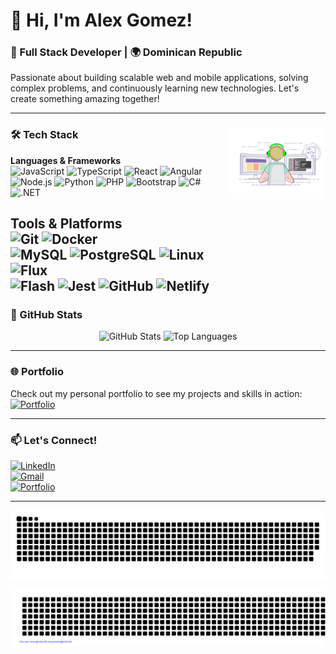 # 👋 Hi, I'm Alex Gomez!
### 🚀 Full Stack Developer | 🌍 Dominican Republic

Passionate about building scalable web and mobile applications, solving complex problems, and continuously learning new technologies. Let's create something amazing together!

---
###

<img align="right" height="114" src="https://raw.githubusercontent.com/devSouvik/devSouvik/master/gif3.gif"  />

###
### 🛠️ Tech Stack
**Languages & Frameworks**  
![JavaScript](https://img.shields.io/badge/JavaScript-F7DF1E?style=flat-square&logo=javascript&logoColor=black) 
![TypeScript](https://img.shields.io/badge/TypeScript-3178C6?style=flat-square&logo=typescript&logoColor=white) 
![React](https://img.shields.io/badge/React-61DAFB?style=flat-square&logo=react&logoColor=black) 
![Angular](https://img.shields.io/badge/Angular-DD0031?style=flat-square&logo=angular&logoColor=white)  
![Node.js](https://img.shields.io/badge/Node.js-339933?style=flat-square&logo=node.js&logoColor=white) 
![Python](https://img.shields.io/badge/Python-3776AB?style=flat-square&logo=python&logoColor=white) 
![PHP](https://img.shields.io/badge/PHP-777BB4?style=flat-square&logo=php&logoColor=white) 
![Bootstrap](https://img.shields.io/badge/Bootstrap-563D7C?style=flat-square&logo=bootstrap&logoColor=white)
![C#](https://img.shields.io/badge/C%23-239120?style=flat-square&logo=c-sharp&logoColor=white)
![.NET](https://img.shields.io/badge/.NET-512BD4?style=flat-square&logo=.net&logoColor=white)



**Tools & Platforms**  
![Git](https://img.shields.io/badge/Git-F05032?style=flat-square&logo=git&logoColor=white) 
![Docker](https://img.shields.io/badge/Docker-2496ED?style=flat-square&logo=docker&logoColor=white)  
![MySQL](https://img.shields.io/badge/MySQL-4479A1?style=flat-square&logo=mysql&logoColor=white) 
![PostgreSQL](https://img.shields.io/badge/PostgreSQL-4169E1?style=flat-square&logo=postgresql&logoColor=white) 
![Linux](https://img.shields.io/badge/Linux-FCC624?style=flat-square&logo=linux&logoColor=black)  
![Flux](https://img.shields.io/badge/Flux-61DAFB?style=flat-square&logo=react&logoColor=black)  
![Flash](https://img.shields.io/badge/Flash-FF1C1C?style=flat-square&logo=adobe-flash&logoColor=white)
![Jest](https://img.shields.io/badge/Jest-C21325?style=flat-square&logo=jest&logoColor=white)
![GitHub](https://img.shields.io/badge/GitHub-181717?style=flat-square&logo=github&logoColor=white)
![Netlify](https://img.shields.io/badge/Netlify-00C7B7?style=flat-square&logo=netlify&logoColor=white)
---

### 🌟 GitHub Stats
<div align="center">
  <img src="https://github-readme-stats.vercel.app/api?username=lic-alexgomez&show_icons=true&theme=radical" height="180" alt="GitHub Stats" />
  <img src="https://github-readme-stats.vercel.app/api/top-langs/?username=lic-alexgomez&layout=compact&theme=radical" height="180" alt="Top Languages" />
</div>

---

### 🌐 Portfolio
Check out my personal portfolio to see my projects and skills in action:  
[![Portfolio](https://img.shields.io/badge/Portfolio-Visit%20Now-FF5722?style=flat-square&logo=web)](https://lic-alexgomez.github.io/portafolios/)

---

### 📫 Let's Connect!
[![LinkedIn](https://img.shields.io/badge/LinkedIn-Visit%20Profile-0A66C2?style=flat-square&logo=linkedin&logoColor=white)](https://do.linkedin.com/in/alex-manuel-gomez-salazar-901389140)  
[![Gmail](https://img.shields.io/badge/Gmail-Contact-red?style=flat-square&logo=gmail&logoColor=white)](mailto:licalexgomezsalazar@gmail.com)  
[![Portfolio](https://img.shields.io/badge/Portfolio-Visit-FF5722?style=flat-square&logo=web)](https://lic-alexgomez.github.io/portafolios/)  

---

![snake gif](https://github.com/Lic-alexgomez/Lic-alexgomez/blob/output/github-snake.svg)

![gitartwork](gitartwork.svg)
